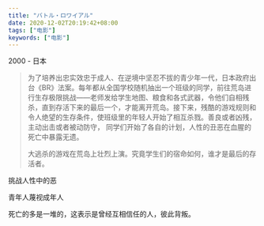 ```yaml
---
title: "バトル・ロワイアル"
date: 2020-12-02T20:19:42+08:00
tags: ["电影"]
keywords: ["电影"]
---
```


2000 - 日本

> 为了培养出忠实效忠于成人、在逆境中坚忍不拔的青少年一代，日本政府出台《BR》法案。每年都从全国学校随机抽出一个班级的同学，前往荒岛进行生存极限挑战——老师发给学生地图、粮食和各式武器，令他们自相残杀，直到存活下来的最后一个，才能离开荒岛。接下来，残酷的游戏规则和令人绝望的生存条件，使班级里的年轻人开始了相互杀戮。善良或者凶残，主动出击或者被动防守， 同学们开始了各自的计划，人性的丑恶在血腥的死亡中暴露无遗。
>
> 大逃杀的游戏在荒岛上壮烈上演。究竟学生们的宿命如何，谁才是最后的存活者。

挑战人性中的恶

青年人蔑视成年人

死亡的多是一堆的，这表示是曾经互相信任的人，彼此背叛。
